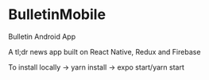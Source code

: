 # BulletinMobile

Bulletin Android App

A tl;dr news app built on React Native, Redux and Firebase

To install locally -> yarn install -> expo start/yarn start
